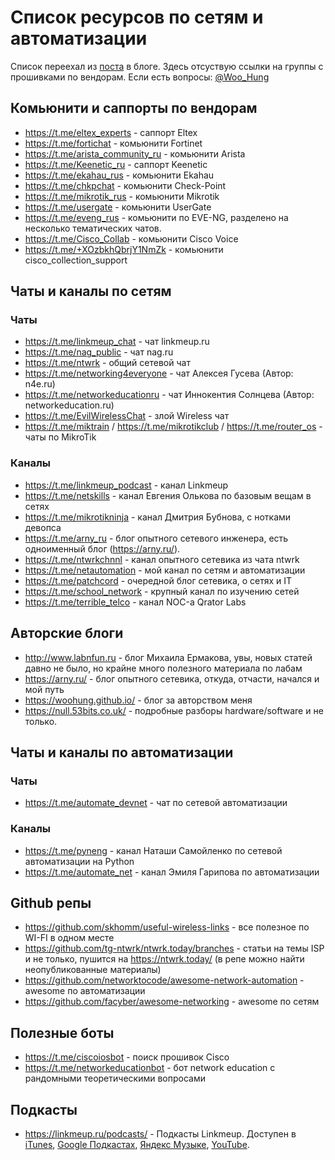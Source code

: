 # Список ресурсов по сетям и автоматизации
Список переехал из [поста](https://t.me/netautomation/55) в блоге. Здесь отсуствую ссылки на группы с прошивками по вендорам. Если есть вопросы: [@Woo_Hung](https://t.me/Woo_Hung)  

## Комьюнити и саппорты по вендорам
- https://t.me/eltex_experts - саппорт Eltex
- https://t.me/fortichat - комьюнити Fortinet
- https://t.me/arista_community_ru - комьюнити Arista
- https://t.me/Keenetic_ru - саппорт Keenetic
- https://t.me/ekahau_rus - комьюнити Ekahau
- https://t.me/chkpchat - комьюнити Check-Point
- https://t.me/mikrotik_rus - комьюнити Mikrotik
- https://t.me/usergate - комьюнити UserGate
- https://t.me/eveng_rus - комьюнити по EVE-NG, разделено на несколько тематических чатов.
- https://t.me/Cisco_Collab - комьюнити Cisco Voice
- https://t.me/+XOzbkhQbrjY1NmZk - комьюнити cisco_collection_support

## Чаты и каналы по сетям
### Чаты
- https://t.me/linkmeup_chat - чат linkmeup.ru
- https://t.me/nag_public - чат nag.ru
- https://t.me/ntwrk - общий сетевой чат
- https://t.me/networking4everyone - чат Алексея Гусева (Автор: n4e.ru)
- https://t.me/networkeducationru - чат Иннокентия Солнцева (Автор: networkeducation.ru)
- https://t.me/EvilWirelessChat - злой Wireless чат
- https://t.me/miktrain / https://t.me/mikrotikclub / https://t.me/router_os - чаты по MikroTik

### Каналы
- https://t.me/linkmeup_podcast - канал Linkmeup
- https://t.me/netskills - канал Евгения Олькова по базовым вещам в сетях
- https://t.me/mikrotikninja - канал Дмитрия Бубнова, с нотками девопса
- https://t.me/arny_ru - блог опытного сетевого инженера, есть одноименный блог (https://arny.ru/).
- https://t.me/ntwrkchnnl - канал опытного сетевика из чата ntwrk
- https://t.me/netautomation - мой канал по сетям и автоматизации
- https://t.me/patchcord - очередной блог сетевика, о сетях и IT
- https://t.me/school_network - крупный канал по изучению сетей
- https://t.me/terrible_telco - канал NOC-а Qrator Labs

## Авторские блоги
- http://www.labnfun.ru - блог Михаила Ермакова, увы, новых статей давно не было, но крайне много полезного материала по лабам
- https://arny.ru/ - блог опытного сетевика, откуда, отчасти, начался и мой путь
- https://woohung.github.io/ - блог за авторством меня
- https://null.53bits.co.uk/ - подробные разборы hardware/software и не только.

## Чаты и каналы по автоматизации
### Чаты
- https://t.me/automate_devnet - чат по сетевой автоматизации

### Каналы
- https://t.me/pyneng - канал Наташи Самойленко по сетевой автоматизации на Python
- https://t.me/automate_net - канал Эмиля Гарипова по автоматизации

## Github репы
- https://github.com/skhomm/useful-wireless-links - все полезное по WI-FI в одном месте
- https://github.com/tg-ntwrk/ntwrk.today/branches - статьи на темы ISP и не только, пушится на https://ntwrk.today/ (в репе можно найти неопубликованные материалы)
- https://github.com/networktocode/awesome-network-automation - awesome по автоматизации
- https://github.com/facyber/awesome-networking - awesome по сетям

## Полезные боты
- https://t.me/ciscoiosbot - поиск прошивок Cisco
- https://t.me/networkeducationbot - бот network education с рандомными теоретическими вопросами

## Подкасты
- https://linkmeup.ru/podcasts/ - Подкасты Linkmeup. Доступен в [iTunes](https://itunes.apple.com/ru/podcast/linkmeup.-pervyj-podkast-dla/id1065445951?mt=2), [Google  Подкастах](https://podcasts.google.com/feed/aHR0cHM6Ly9saW5rbWV1cC5ydS9yc3MvcG9kY2FzdHM), [Яндекс Музыке](https://music.yandex.ru/album/7060168), [YouTube](https://youtube.com/c/linkmeup-podcast).
